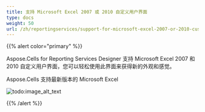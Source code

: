 ```yaml
---
title: 支持 Microsoft Excel 2007 或 2010 自定义用户界面
type: docs
weight: 50
url: /zh/reportingservices/support-for-microsoft-excel-2007-or-2010-custom-ui/
---
```


{{% alert color="primary" %}} 

Aspose.Cells for Reporting Services Designer 支持 Microsoft Excel 2007 和 2010 自定义用户界面，您可以轻松使用此界面来获得新的外观和感觉。

Aspose.Cells 支持最新版本的 Microsoft Excel 

![todo:image_alt_text](support-for-microsoft-excel-2007-or-2010-custom-ui_1.png)

{{% /alert %}}
